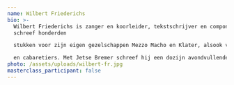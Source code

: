 ```yaml
---
name: Wilbert Friederichs
bio: >-
  Wilbert Friederichs is zanger en koorleider, tekstschrijver en componist. Hij
  schreef honderden

  stukken voor zijn eigen gezelschappen Mezzo Macho en Klater, alsook voor koren, theatergroepen

  en cabaretiers. Met Jetse Bremer schreef hij een dozijn avondvullende werken voor uiteenlopende gezelschappen. Daarbuiten leidt hij projectkoren, geeft hij workshops en speelt hij muzikale rollen in voorstellingen en theaterproducties van anderen.
photo: /assets/uploads/wilbert-fr.jpg
masterclass_participant: false
---
```

